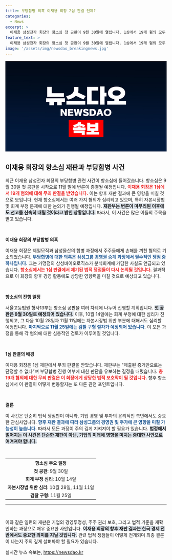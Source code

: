 ```yaml
---
title: 부당합병 의혹 이재용 회장 2심 판결 언제?
categories:
  - News
excerpt: >
  이재용 삼성전자 회장의 항소심 첫 공판이 9월 30일에 열립니다. 1심에서 19개 혐의 모두 무죄 판결을 받은 이 회장은 변론 종결을 통해 2024년 1월 말 최종 결과를迎할 예정입니다. 이번 재판, 과연 어떤 결말을 맞이할까요?
feature_text: >
  이재용 삼성전자 회장의 항소심 첫 공판이 9월 30일에 열립니다. 1심에서 19개 혐의 모두 무죄 판결을 받은 이 회장은 변론 종결을 통해 2024년 1월 말 최종 결과를迎할 예정입니다. 이번 재판, 과연 어떤 결말을 맞이할까요?
image: '/assets/img/newsdao_breakingnews.jpg'
---
```


<p><img src="/assets/img/newsdao_breakingnews.jpg" alt="bookingtag 속보" /></p>

<h2 data-ke-size="size26">이재용 회장의 항소심 재판과 부당합병 사건</h2>

<p data-ke-size="size16">최근 이재용 삼성전자 회장의 부당합병 관련 사건이 항소심에 들어갔습니다. 항소심은 9월 30일 첫 공판을 시작으로 11월 말에 변론이 종결될 예정입니다. <b><span style="color: #ee2323;">이재용 회장은 1심에서 19개 혐의에 대해 무죄 판결을 받았습니다.</span></b>  이는 향후 재판 결과에 큰 영향을 미칠 것으로 보입니다. 현재 항소심에서는 여러 가지 혐의가 심리되고 있으며, 특히 자본시장법 및 회계 부정 문제에 대한 논의가 진행될 예정입니다. <b><span style="background-color: #21538527;">재판부는 변론이 마무리된 이후에도 선고를 신속히 내릴 것이라고 밝힌 상황입니다.</span></b> 따라서, 이 사건은 많은 이들의 주목을 받고 있습니다.</p>

<p data-ke-size="size16">&nbsp;</p>

<p><strong>이재용 회장의 부당합병 의혹</strong></p>

<p data-ke-size="size16">이재용 회장은 제일모직과 삼성물산의 합병 과정에서 주주들에게 손해를 끼친 혐의로 기소되었습니다. <b><span style="color: #1a5490;">부당합병에 대한 의혹은 삼성그룹 경영권 승계 과정에서 필수적인 쟁점 중 하나입니다.</span></b> 그는 가맹점의 삼성바이오로직스가 분식회계에 가담한 사실도 언급되고 있습니다. <b><span style="color: #ee2323;">항소심에서는 1심 판결에서 제기된 법적 쟁점들이 다시 논의될 것입니다.</span></b> 결과적으로 이 회장의 향후 경영 활동에도 상당한 영향력을 미칠 것으로 예상되고 있습니다.</p>

<p data-ke-size="size16">&nbsp;</p>

<p><strong>항소심의 진행 일정</strong></p>

<p data-ke-size="size16">서울고등법원 형사13부는 항소심 공판을 여러 차례에 나누어 진행할 계획입니다. <b><span style="background-color: #21538527;">첫 공판은 9월 30일로 예정되어 있습니다.</span></b> 이후, 10월 14일에는 회계 부정에 대한 심리가 진행되고, 그 다음 10월 28일과 11월 11일에는 자본시장법 위반 부분에 대해서도 심리할 예정입니다. <b><span style="color: #1a5490;">마지막으로 11월 25일에는 검찰 구형 절차가 예정되어 있습니다.</span></b> 이 모든 과정을 통해 각 혐의에 대한 심층적인 검토가 이루어질 것입니다.</p>

<p data-ke-size="size16">&nbsp;</p>

<p><strong>1심 판결의 배경</strong></p>

<p data-ke-size="size16">이재용 회장은 1심 재판에서 무죄 판결을 받았습니다. 재판부는 "제출된 증거만으로는 단정할 수 없다"며 부당합병 진행 여부에 대한 판단을 유보하는 결정을 내렸습니다. <b><span style="color: #ee2323;">총 19개 혐의에 대한 무죄 판결은 이 회장에게 상당한 법적 보호막이 될 것입니다.</span></b> 향후 항소심에서 이 판결이 어떻게 변동할지는 또 다른 관전 포인트입니다.</p>

<p data-ke-size="size16">&nbsp;</p>

<p><strong>결론</strong></p>

<p data-ke-size="size16">이 사건은 단순히 법적 쟁점만이 아니라, 기업 경영 및 투자의 윤리적인 측면에서도 중요한 관심사입니다. <b><span style="color: #1a5490;">향후 재판 결과에 따라 삼성그룹의 경영권 및 주가에 큰 영향을 미칠 가능성이 높습니다.</span></b> 따라서 모든 과정이 주의 깊게 지켜져야 할 필요가 있습니다. <b><span style="background-color: #21538527;">법정에서 벌어지는 이 사건은 단순한 재판이 아닌, 기업의 미래에 영향을 미치는 중대한 사안으로 여겨져야 합니다.</span></b></p>

<p data-ke-size="size16">&nbsp;</p>

<table>
<tr>
<td style="text-align: center; height: 17px;"><b>항소심 주요 일정</b></td>
</tr>
<tr>
<td style="text-align: center; height: 17px;"><b>첫 공판</b>: 9월 30일</td>
</tr>
<tr>
<td style="text-align: center; height: 17px;"><b>회계 부정 심리</b>: 10월 14일</td>
</tr>
<tr>
<td style="text-align: center; height: 17px;"><b>자본시장법 위반 심리</b>: 10월 28일, 11월 11일</td>
</tr>
<tr>
<td style="text-align: center; height: 17px;"><b>검찰 구형</b>: 11월 25일</td>
</tr>
</table>

<hr>

<p data-ke-size="size16">&nbsp;</p>

<p data-ke-size="size16">이와 같은 일련의 재판은 기업의 경영투명성, 주주 권리 보호, 그리고 법적 기준을 재확인하는 과정으로 매우 중요한 사안입니다. <b><span style="background-color: #21538527;">이재용 회장의 향후 재판 결과는 한국 경제 전반에서도 중요한 의미를 지닐 것입니다.</span></b> 관련 법적 쟁점들이 어떻게 전개되며 최종 결론이 나는지 주의 깊게 살펴봐야 할 필요가 있습니다.</p>
실시간 뉴스 속보는, <a href="https://newsdao.kr" rel="dofollow">https://newsdao.kr</a>


